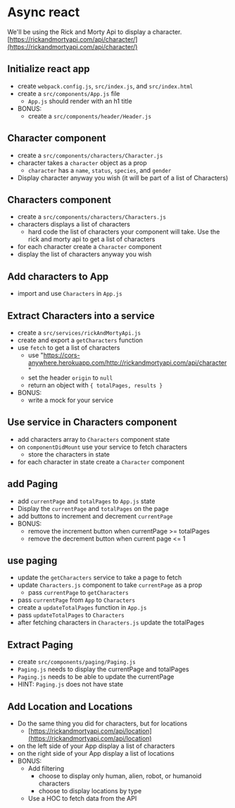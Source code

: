 # Async react

We'll be using the Rick and Morty Api to display a character.
[https://rickandmortyapi.com/api/character/](https://rickandmortyapi.com/api/character/)

## Initialize react app

* create `webpack.config.js`, `src/index.js`, and `src/index.html`
* create a `src/components/App.js` file
  * `App.js` should render with an h1 title
* BONUS:
  * create a `src/components/header/Header.js`

## Character component

* create a `src/components/characters/Character.js`
* character takes a `character` object as a prop
  * `character` has a `name`, `status`, `species`, and `gender`
* Display character anyway you wish (it will be part of a list of Characters)

## Characters component

* create a `src/components/characters/Characters.js`
* characters displays a list of characters
  * hard code the list of characters your component will take.
    Use the rick and morty api to get a list of characters
* for each character create a `Character` component
* display the list of characters anyway you wish

## Add characters to App

* import and use `Characters` in `App.js`

## Extract Characters into a service

* create a `src/services/rickAndMortyApi.js`
* create and export a `getCharacters` function
* use `fetch` to get a list of characters
  * use "https://cors-anywhere.herokuapp.com/http://rickandmortyapi.com/api/character"
  * set the header `origin` to `null`
  * return an object with `{ totalPages, results }`
* BONUS:
  * write a mock for your service

## Use service in Characters component

* add characters array to `Characters` component state
* on `componentDidMount` use your service to fetch characters
  * store the characters in state
* for each character in state create a `Character` component

## add Paging

* add `currentPage` and `totalPages` to `App.js` state
* Display the `currentPage` and `totalPages` on the page
* add buttons to increment and decrement `currentPage`
* BONUS:
  * remove the increment button when currentPage >= totalPages
  * remove the decrement button when current page <= 1

## use paging

* update the `getCharacters` service to take a page to fetch
* update `Characters.js` component to take `currentPage` as a prop
  * pass `currentPage` to `getCharacters`
* pass `currentPage` from `App` to `Characters`
* create a `updateTotalPages` function in `App.js`
* pass `updateTotalPages` to `Characters`
* after fetching characters in `Characters.js` update the totalPages

## Extract Paging

* create `src/components/paging/Paging.js`
* `Paging.js` needs to display the currentPage and totalPages
* `Paging.js` needs to be able to update the currentPage
* HINT: `Paging.js` does not have state

## Add Location and Locations

* Do the same thing you did for characters, but for locations
  * [https://rickandmortyapi.com/api/location](https://rickandmortyapi.com/api/location)
* on the left side of your App display a list of characters
* on the right side of your App display a list of locations
* BONUS:
  * Add filtering
    * choose to display only human, alien, robot, or humanoid characters
    * choose to display locations by type
  * Use a HOC to fetch data from the API


